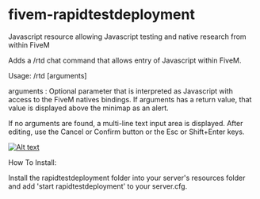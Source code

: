 # fivem-rapidtestdeployment
Javascript resource allowing Javascript testing and native research from within FiveM

Adds a /rtd chat command that allows entry of Javascript within FiveM.

Usage: /rtd [arguments]
  
  arguments : Optional parameter that is interpreted as Javascript with access to the FiveM natives bindings.
    If arguments has a return value, that value is displayed above the minimap as an alert.
  
  If no arguments are found, a multi-line text input area is displayed. After editing, use the
  Cancel or Confirm button or the Esc or Shift+Enter keys. 
  
  [![Alt text](https://img.youtube.com/vi/588ePmiJUoU/0.jpg)](https://youtu.be/588ePmiJUoU)

How To Install:

Install the rapidtestdeployment folder into your server's resources folder and add 'start rapidtestdeployment'
to your server.cfg.
